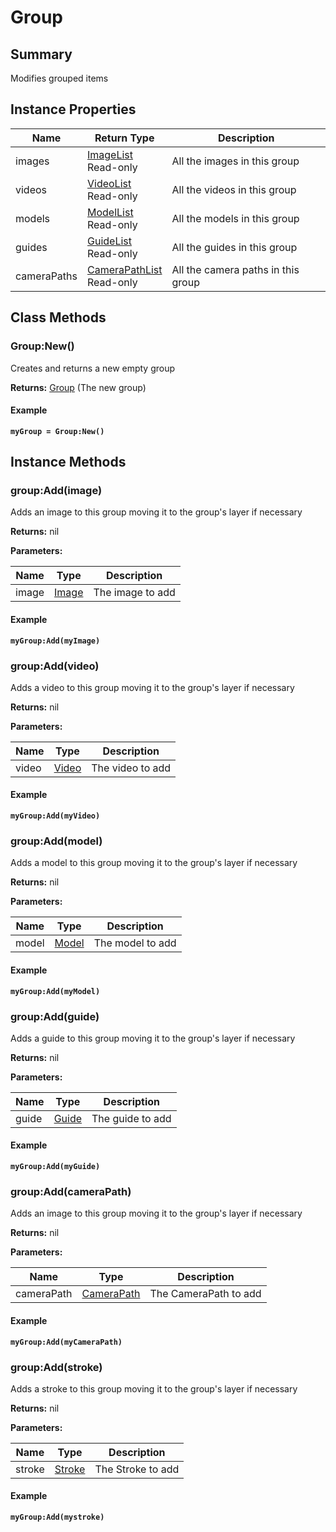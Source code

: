 
# Group

## Summary
Modifies grouped items


## Instance Properties

<table data-full-width="false">
<thead><tr><th>Name</th><th>Return Type</th><th>Description</th></tr></thead>
<tbody>
<tr><td>images</td><td><a href="imagelist.md">ImageList</a><br>Read-only</td><td>All the images in this group</td></tr>
<tr><td>videos</td><td><a href="videolist.md">VideoList</a><br>Read-only</td><td>All the videos in this group</td></tr>
<tr><td>models</td><td><a href="modellist.md">ModelList</a><br>Read-only</td><td>All the models in this group</td></tr>
<tr><td>guides</td><td><a href="guidelist.md">GuideList</a><br>Read-only</td><td>All the guides in this group</td></tr>
<tr><td>cameraPaths</td><td><a href="camerapathlist.md">CameraPathList</a><br>Read-only</td><td>All the camera paths in this group</td></tr>
</tbody></table>



## Class Methods

        
### Group:New()

Creates and returns a new empty group

**Returns:** <a href="group.md">Group</a>  (The new group)




#### Example

<pre class="language-lua"><code class="lang-lua"><strong>myGroup = Group:New()</strong></code></pre>



    

## Instance Methods

        
### group:Add(image)

Adds an image to this group moving it to the group's layer if necessary

**Returns:** nil 


**Parameters:**

<table data-full-width="false">
<thead><tr><th>Name</th><th>Type</th><th>Description</th></tr></thead>
<tbody><tr><td>image</td><td><a href="image.md">Image</a></td><td>The image to add</td></tr></tbody></table>




#### Example

<pre class="language-lua"><code class="lang-lua"><strong>myGroup:Add(myImage)</strong></code></pre>




### group:Add(video)

Adds a video to this group moving it to the group's layer if necessary

**Returns:** nil 


**Parameters:**

<table data-full-width="false">
<thead><tr><th>Name</th><th>Type</th><th>Description</th></tr></thead>
<tbody><tr><td>video</td><td><a href="video.md">Video</a></td><td>The video to add</td></tr></tbody></table>




#### Example

<pre class="language-lua"><code class="lang-lua"><strong>myGroup:Add(myVideo)</strong></code></pre>




### group:Add(model)

Adds a model to this group moving it to the group's layer if necessary

**Returns:** nil 


**Parameters:**

<table data-full-width="false">
<thead><tr><th>Name</th><th>Type</th><th>Description</th></tr></thead>
<tbody><tr><td>model</td><td><a href="model.md">Model</a></td><td>The model to add</td></tr></tbody></table>




#### Example

<pre class="language-lua"><code class="lang-lua"><strong>myGroup:Add(myModel)</strong></code></pre>




### group:Add(guide)

Adds a guide to this group moving it to the group's layer if necessary

**Returns:** nil 


**Parameters:**

<table data-full-width="false">
<thead><tr><th>Name</th><th>Type</th><th>Description</th></tr></thead>
<tbody><tr><td>guide</td><td><a href="guide.md">Guide</a></td><td>The guide to add</td></tr></tbody></table>




#### Example

<pre class="language-lua"><code class="lang-lua"><strong>myGroup:Add(myGuide)</strong></code></pre>




### group:Add(cameraPath)

Adds an image to this group moving it to the group's layer if necessary

**Returns:** nil 


**Parameters:**

<table data-full-width="false">
<thead><tr><th>Name</th><th>Type</th><th>Description</th></tr></thead>
<tbody><tr><td>cameraPath</td><td><a href="camerapath.md">CameraPath</a></td><td>The CameraPath to add</td></tr></tbody></table>




#### Example

<pre class="language-lua"><code class="lang-lua"><strong>myGroup:Add(myCameraPath)</strong></code></pre>




### group:Add(stroke)

Adds a stroke to this group moving it to the group's layer if necessary

**Returns:** nil 


**Parameters:**

<table data-full-width="false">
<thead><tr><th>Name</th><th>Type</th><th>Description</th></tr></thead>
<tbody><tr><td>stroke</td><td><a href="stroke.md">Stroke</a></td><td>The Stroke to add</td></tr></tbody></table>




#### Example

<pre class="language-lua"><code class="lang-lua"><strong>myGroup:Add(mystroke)</strong></code></pre>



    
